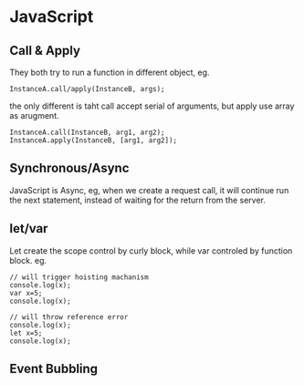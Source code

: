 # JavaScript

## Call & Apply
They both try to run a function in different object, eg.

```
InstanceA.call/apply(InstanceB, args);
```

the only different is taht call accept serial of arguments, but apply use array as arugment.


```
InstanceA.call(InstanceB, arg1, arg2);
InstanceA.apply(InstanceB, [arg1, arg2]);
```

## Synchronous/Async

JavaScript is Async, eg, when we create a request call, it will continue run the next statement,
instead of waiting for the return from the server.

## let/var

Let create the scope control by curly block, while var controled by function block. eg.

```
// will trigger hoisting machanism
console.log(x);
var x=5;
console.log(x);
```

```
// will throw reference error
console.log(x);
let x=5;
console.log(x);
```

## Event Bubbling

